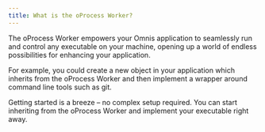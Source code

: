 ```yaml
---
title: What is the oProcess Worker?
---
```


The oProcess Worker empowers your Omnis application to seamlessly run and control any executable on your machine, opening up a world of endless possibilities for enhancing your application.

For example, you could create a new object in your application which inherits from the oProcess Worker and then implement a wrapper around command line tools such as git.

Getting started is a breeze – no complex setup required. You can start inheriting from the oProcess Worker and implement your executable right away.
